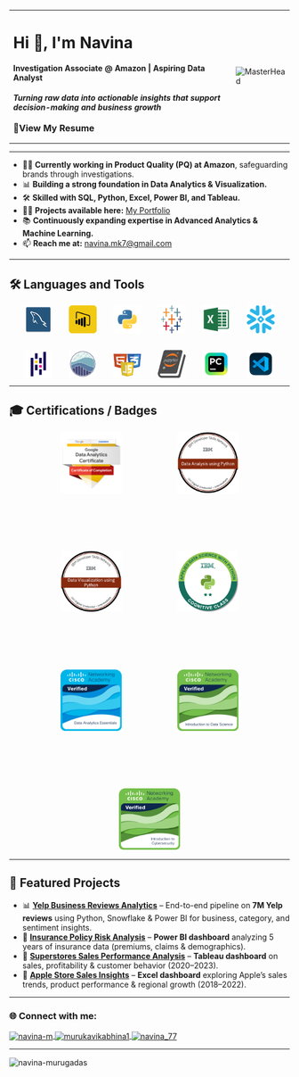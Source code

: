 <div align="center">

<table>
<tr>
<td>

<h1>Hi 👋, I'm Navina</h1>
<h4>Investigation Associate @ Amazon | Aspiring Data Analyst</h4>
<h4><i>Turning raw data into actionable insights that support decision-making and business growth</i></h4>
<p align="left">
  <a href="Resume/Navina_Analyst.pdf" target="_blank" style="text-decoration:none; font-weight:bold; font-size:16px;">
    📄View My Resume
  </a>
</p>


</td>
<td>
  <img src="https://i.pinimg.com/originals/fc/71/63/fc71635c7f1b09ed30413f59bb749582.gif" 
       alt="MasterHead" width="350" />
</td>
</tr>
</table>

</div>

---

- 👩‍💼 **Currently working in Product Quality (PQ) at Amazon**, safeguarding brands through investigations.  
- 📊 **Building a strong foundation in Data Analytics & Visualization.**  
- 🛠️ **Skilled with SQL, Python, Excel, Power BI, and Tableau.**  
- 👨‍💻 **Projects available here:** [My Portfolio](https://navina-murugadas.github.io/Portfolio/)  
- 📚 **Continuously expanding expertise in Advanced Analytics & Machine Learning.**  
- 📫 **Reach me at:** navina.mk7@gmail.com  

---

## 🛠️ Languages and Tools  

<div style="display: flex; flex-wrap: wrap; justify-content: center; gap: 30px; align-items: center; margin-top: 10px;">
  <!-- MySQL -->
  <img src="Assets/MySQL.png" alt="MySQL" width="50" height="50"/>
  <!-- PowerBI -->
  <img src="Assets/PowerBI.png" alt="PowerBI" width="50" height="50"/>
  <!-- Python -->
  <img src="Assets/Python.png" alt="Python" width="50" height="50"/>
  <!-- Tableau -->
  <img src="Assets/Tableau.jpg" alt="Tableau" width="50" height="50"/>
  <!-- Excel -->
  <img src="Assets/Excel.png" alt="Excel" width="50" height="50"/>
  <!-- Snowflake -->
  <img src="Assets/Snowflake.png" alt="Snowflake" width="50" height="50"/>
  <!-- Pandas -->
  <img src="Assets/Pandas.png" alt="Pandas" width="50" height="50"/>
  <!-- Seaborn -->
  <img src="Assets/Seaborn.png" alt="Seaborn" width="50" height="50"/>
  <!-- HCJ -->
  <img src="Assets/HCJ.png" alt="HTML_CSS_JS" width="50" height="50"/>
  <!-- Jupyter -->
  <img src="Assets/Jupyter.png" alt="Jupyter" width="50" height="50"/>
  <!-- Pycharm -->
  <img src="Assets/Pycharm.png" alt="Pycharm" width="50" height="50"/>
  <!-- VSC -->
  <img src="Assets/VSC.png" alt="Visual Studio Code" width="50" height="50"/>
  

</div>

---

## 🎓 Certifications / Badges

<div style="display: flex; flex-wrap: wrap; justify-content: center; gap: 100px; align-items: center; margin-top: 10px;">

  <!-- Google Data Analytics -->
  <a href="https://www.credly.com/badges/70d6309a-280d-4869-8c66-6721f497fc71/public_url" target="_blank" rel="noreferrer">
    <img src="Badges/Google-Data-Analytics.png" alt="Google Data Analytics" width="110" height="110"/>
  </a>

  <!-- IBM Data Analysis -->
  <a href="https://www.credly.com/badges/c5878ae9-e99c-462d-894a-1dd1c6643767/public_url" target="_blank" rel="noreferrer">
    <img src="Badges/IBM data-analysis-using-python.png" alt="IBM Data Analysis Using Python" width="110" height="110"/>
  </a>

  <!-- IBM Data Visualization -->
  <a href="https://www.credly.com/badges/81a579ab-21e3-41cf-ad82-f295d59934d7/public_url" target="_blank" rel="noreferrer">
    <img src="Badges/IBM data-visualization-using-python.png" alt="IBM Data Visualization Using Python" width="110" height="110"/>
  </a>

  <!-- IBM Data Science -->
  <a href="https://www.credly.com/badges/b939d877-a5aa-4d18-a57b-83fed5e425e4/public_url" target="_blank" rel="noreferrer">
    <img src="Badges/IBM applied-data-science-with-python-level-2.png" alt="IBM Applied Data Science With Python Level 2" width="110" height="110"/>
  </a>

  <!-- Cisco Data Analytics Essentials -->
  <a href="https://www.credly.com/badges/bf03677b-55d4-496c-b183-481880573a1f/public_url" target="_blank" rel="noreferrer">
    <img src="Badges/CISCO Data-Analytics-essentials.png" alt="Cisco Data Analytics Essentials" width="110" height="110"/>
  </a>

  <!-- Cisco Data Science -->
  <a href="https://www.credly.com/badges/e9e4dce4-5175-4e37-a113-921b70148906/public_url" target="_blank" rel="noreferrer">
    <img src="Badges/CISCO Introduction-to-Data-Science.png" alt="Cisco Introduction to Data Science" width="110" height="110"/>
  </a>

  <!-- Cisco Cyber Security -->
  <a href="https://www.credly.com/badges/5ba3c60d-cb9a-4597-b3ee-796e976dd9e3/public_url" target="_blank" rel="noreferrer">
    <img src="Badges/CISCO Introduction-to-CyberSecurity.png" alt="Cisco Introduction to Cyber Security" width="110" height="110"/>
  </a>

</div>

---

## 📌 Featured Projects  

- 📊 [**Yelp Business Reviews Analytics**](https://github.com/Navina-Murugadas/Yelp_Business_Review_Analysis) – End-to-end pipeline on **7M Yelp reviews** using Python, Snowflake & Power BI for business, category, and sentiment insights.  
- 🏥 [**Insurance Policy Risk Analysis**](https://github.com/Navina-Murugadas/Insurance_Data_Analysis) – **Power BI dashboard** analyzing 5 years of insurance data (premiums, claims & demographics).  
- 🛒 [**Superstores Sales Performance Analysis**](https://github.com/Navina-Murugadas/Superstores_Tableau) – **Tableau dashboard** on sales, profitability & customer behavior (2020–2023).  
- 🍏 [**Apple Store Sales Insights**](https://github.com/Navina-Murugadas/Apple_Global_Sales_Analysis) – **Excel dashboard** exploring Apple’s sales trends, product performance & regional growth (2018–2022).  

---

<h3 align="left">🌐 Connect with me:</h3>
<p align="left">
<a href="https://linkedin.com/in/navina-m" target="blank">
  <img align="center" src="https://raw.githubusercontent.com/rahuldkjain/github-profile-readme-generator/master/src/images/icons/Social/linked-in-alt.svg" alt="navina-m" height="30" width="40" />
</a>
<a href="https://www.hackerrank.com/murukavikabhina1" target="blank">
  <img align="center" src="https://raw.githubusercontent.com/rahuldkjain/github-profile-readme-generator/master/src/images/icons/Social/hackerrank.svg" alt="murukavikabhina1" height="30" width="40" />
</a>
<a href="https://leetcode.com/navina_77" target="blank">
  <img align="center" src="https://raw.githubusercontent.com/rahuldkjain/github-profile-readme-generator/master/src/images/icons/Social/leet-code.svg" alt="navina_77" height="30" width="40" />
</a>
</p>

---

<p><img align="center" src="https://github-readme-stats.vercel.app/api/top-langs?username=navina-murugadas&show_icons=true&locale=en&layout=compact" alt="navina-murugadas" /></p>
